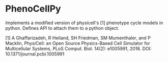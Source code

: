 # PhenoCellPy
Implements a modified version of physicell's [1] phenotype cycle models in python. Defines API to attach them to a python object.


[1] A Ghaffarizadeh, R Heiland, SH Friedman, SM Mumenthaler, and P Macklin, PhysiCell: an Open Source Physics-Based Cell Simulator for Multicellular Systems, PLoS Comput. Biol. 14(2): e1005991, 2018. DOI: 10.1371/journal.pcbi.1005991
